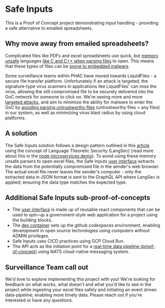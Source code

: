 # Safe Inputs
This is a Proof of Concept project demonstrating input handling - providing a safe alternative to emailed spreadsheets.
 
## Why move away from emailed spreadsheets?
 
Complicated files like PDFs and excel spreadsheets use quick, but [memory unsafe](https://alexgaynor.net/2019/aug/12/introduction-to-memory-unsafety-for-vps-of-engineering/) languages [like C and C++ when parsing files](https://security.googleblog.com/2022/12/memory-safe-languages-in-android-13.html) to open.  This means that these types of files can be [prone to embedded malware](https://www.hse.ie/eng/services/publications/conti-cyber-attack-on-the-hse-full-report.pdf).
 
Some surveillance teams within PHAC have moved towards LiquidFiles - a secure file transfer platform. Unfortunately if an attack is targeted, the signature-type virus scanners in applications like LiquidFiles' can miss the virus, allowing the still compromised file to be securely delivered into the GoC network for someone to click on. We're seeing more and more [targeted attacks](https://globalnews.ca/news/9391018/sickkids-most-systems-back-after-ransomware-attack/), and aim to minimize the ability for malware to enter the GoC by [avoiding parsing untrustworthy files](https://chromium.googlesource.com/chromium/src/+/master/docs/security/rule-of-2.md) (untrustworthy files = any files) in our system, as well as minimizing virus blast radius by using cloud platforms.
 
 
## A solution
The Safe Inputs solution follows a design pattern outlined in this [article](https://www.usenix.org/system/files/login/articles/login_spring17_08_bratus.pdf) using the concept of Language Theoretic Security (LangSec) (read more about this in the [node microservices demo](https://github.com/PHACDataHub/node-microservices-demo/tree/main/api)). To avoid using these memory unsafe parsers to open excel files, the Safe Inputs [user interface](https://safeinputs.alpha.canada.ca/) extracts the data from the potentially compromised file in the sender's web browser. The actual excel file never leaves the sender's computer - only the extracted data in JSON format is sent to the GraphQL API where LangSec is applied; ensuring the data type matches the expected type.

## Additional Safe Inputs sub-proof-of-concepts
* The [user interface](https://safeinputs.alpha.canada.ca/) is made up of reusable react components that can be used to spin-up a government-style web application for a project using the building blocks.
* The [dev container](./.devcontainer) sets up the github codespaces environment, enabling development in open source technologies using computers without ADMIN privileges.
* Safe Inputs uses CICD practices using GCP Cloud Run.
* The API acts as the initiation point for a [real-time data pipeline (proof-of-concept)](https://github.com/PHACDataHub/nats-data-pipeline-demo) using NATS cloud-native messaging system.
 
## Surveillance Team call out
We'd love to explore implementing this project with you! We're looking for feedback on what works, what doesn't and what you'd like to see in the project while ingesting your excel files safely and initiating an event driven data-pipeline; enabling more timely data. Please reach out if you're interested or have any questions.

